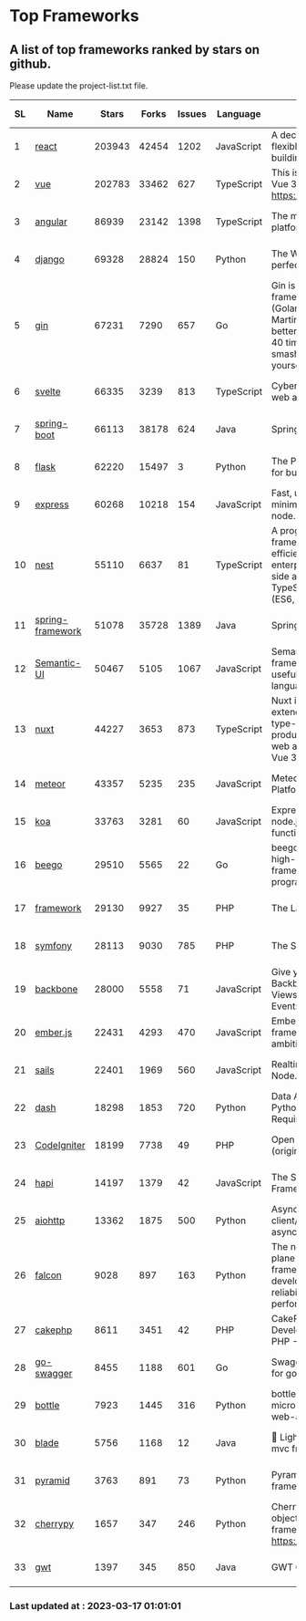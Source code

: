 # Top Frameworks
## A list of top frameworks ranked by stars on github.  
Please update the project-list.txt file.

| SL| Name  | Stars| Forks| Issues | Language | Description | Last Commit |
| --| ------| -----| ---- | ------ | -------- | ----------- | ----------- |
| 1 | [react](https://github.com/facebook/react) | 203943 | 42454 | 1202 | JavaScript | A declarative, efficient, and flexible JavaScript library for building user interfaces. | 2023-03-16 19:27:15 |
| 2 | [vue](https://github.com/vuejs/vue) | 202783 | 33462 | 627 | TypeScript | This is the repo for Vue 2. For Vue 3, go to https://github.com/vuejs/core | 2023-02-04 18:16:38 |
| 3 | [angular](https://github.com/angular/angular) | 86939 | 23142 | 1398 | TypeScript | The modern web developer’s platform | 2023-03-16 19:17:26 |
| 4 | [django](https://github.com/django/django) | 69328 | 28824 | 150 | Python | The Web framework for perfectionists with deadlines. | 2023-03-16 07:38:44 |
| 5 | [gin](https://github.com/gin-gonic/gin) | 67231 | 7290 | 657 | Go | Gin is a HTTP web framework written in Go (Golang). It features a Martini-like API with much better performance -- up to 40 times faster. If you need smashing performance, get yourself some Gin. | 2023-03-02 00:12:20 |
| 6 | [svelte](https://github.com/sveltejs/svelte) | 66335 | 3239 | 813 | TypeScript | Cybernetically enhanced web apps | 2023-03-16 09:58:49 |
| 7 | [spring-boot](https://github.com/spring-projects/spring-boot) | 66113 | 38178 | 624 | Java | Spring Boot | 2023-03-16 10:08:26 |
| 8 | [flask](https://github.com/pallets/flask) | 62220 | 15497 | 3 | Python | The Python micro framework for building web applications. | 2023-03-11 16:34:56 |
| 9 | [express](https://github.com/expressjs/express) | 60268 | 10218 | 154 | JavaScript | Fast, unopinionated, minimalist web framework for node. | 2023-02-26 18:34:32 |
| 10 | [nest](https://github.com/nestjs/nest) | 55110 | 6637 | 81 | TypeScript | A progressive Node.js framework for building efficient, scalable, and enterprise-grade server-side applications on top of TypeScript & JavaScript (ES6, ES7, ES8) 🚀 | 2023-03-16 09:20:08 |
| 11 | [spring-framework](https://github.com/spring-projects/spring-framework) | 51078 | 35728 | 1389 | Java | Spring Framework | 2023-03-15 14:08:47 |
| 12 | [Semantic-UI](https://github.com/Semantic-Org/Semantic-UI) | 50467 | 5105 | 1067 | JavaScript | Semantic is a UI component framework based around useful principles from natural language. | 2023-01-11 17:05:32 |
| 13 | [nuxt](https://github.com/nuxt/nuxt) | 44227 | 3653 | 873 | TypeScript | Nuxt is an intuitive and extendable way to create type-safe, performant and production-grade full-stack web apps and websites with Vue 3. | 2023-03-16 22:21:36 |
| 14 | [meteor](https://github.com/meteor/meteor) | 43357 | 5235 | 235 | JavaScript | Meteor, the JavaScript App Platform | 2023-03-10 20:58:10 |
| 15 | [koa](https://github.com/koajs/koa) | 33763 | 3281 | 60 | JavaScript | Expressive middleware for node.js using ES2017 async functions | 2023-01-02 06:55:07 |
| 16 | [beego](https://github.com/beego/beego) | 29510 | 5565 | 22 | Go | beego is an open-source, high-performance web framework for the Go programming language. | 2023-03-09 07:19:01 |
| 17 | [framework](https://github.com/laravel/framework) | 29130 | 9927 | 35 | PHP | The Laravel Framework. | 2023-03-16 14:20:09 |
| 18 | [symfony](https://github.com/symfony/symfony) | 28113 | 9030 | 785 | PHP | The Symfony PHP framework | 2023-03-16 20:49:01 |
| 19 | [backbone](https://github.com/jashkenas/backbone) | 28000 | 5558 | 71 | JavaScript | Give your JS App some Backbone with Models, Views, Collections, and Events | 2023-01-04 11:09:21 |
| 20 | [ember.js](https://github.com/emberjs/ember.js) | 22431 | 4293 | 470 | JavaScript | Ember.js - A JavaScript framework for creating ambitious web applications | 2023-03-13 19:20:48 |
| 21 | [sails](https://github.com/balderdashy/sails) | 22401 | 1969 | 560 | JavaScript | Realtime MVC Framework for Node.js | 2023-02-17 22:35:42 |
| 22 | [dash](https://github.com/plotly/dash) | 18298 | 1853 | 720 | Python | Data Apps & Dashboards for Python. No JavaScript Required. | 2023-03-16 13:58:12 |
| 23 | [CodeIgniter](https://github.com/bcit-ci/CodeIgniter) | 18199 | 7738 | 49 | PHP | Open Source PHP Framework (originally from EllisLab) | 2023-01-26 22:11:27 |
| 24 | [hapi](https://github.com/hapijs/hapi) | 14197 | 1379 | 42 | JavaScript | The Simple, Secure Framework Developers Trust | 2023-03-09 21:59:22 |
| 25 | [aiohttp](https://github.com/aio-libs/aiohttp) | 13362 | 1875 | 500 | Python | Asynchronous HTTP client/server framework for asyncio and Python | 2023-03-07 19:56:51 |
| 26 | [falcon](https://github.com/falconry/falcon) | 9028 | 897 | 163 | Python | The no-magic web data plane API and microservices framework for Python developers, with a focus on reliability, correctness, and performance at scale. | 2023-01-18 20:42:26 |
| 27 | [cakephp](https://github.com/cakephp/cakephp) | 8611 | 3451 | 42 | PHP | CakePHP: The Rapid Development Framework for PHP - Official Repository | 2023-03-09 15:29:30 |
| 28 | [go-swagger](https://github.com/go-swagger/go-swagger) | 8455 | 1188 | 601 | Go | Swagger 2.0 implementation for go | 2023-02-04 17:37:23 |
| 29 | [bottle](https://github.com/bottlepy/bottle) | 7923 | 1445 | 316 | Python | bottle.py is a fast and simple micro-framework for python web-applications. | 2022-09-05 15:24:52 |
| 30 | [blade](https://github.com/lets-blade/blade) | 5756 | 1168 | 12 | Java | :rocket: Lightning fast and elegant mvc framework for Java8 | 2022-05-10 12:38:06 |
| 31 | [pyramid](https://github.com/Pylons/pyramid) | 3763 | 891 | 73 | Python | Pyramid - A Python web framework | 2023-02-16 13:50:59 |
| 32 | [cherrypy](https://github.com/cherrypy/cherrypy) | 1657 | 347 | 246 | Python | CherryPy is a pythonic, object-oriented HTTP framework.      https://cherrypy.dev | 2023-01-09 16:26:47 |
| 33 | [gwt](https://github.com/gwtproject/gwt) | 1397 | 345 | 850 | Java | GWT Open Source Project | 2023-03-02 14:43:29 |

### Last updated at : 2023-03-17 01:01:01
